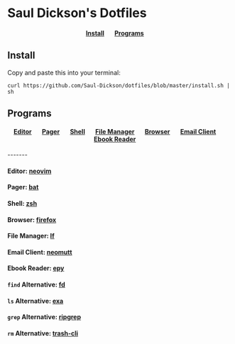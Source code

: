 # Saul Dickson's Dotfiles

<div align="center">
<h4>
<a href="#Install">Install</a>&nbsp;&nbsp;&nbsp;&nbsp;&nbsp;&nbsp;
<a href="#Programs">Programs</a>&nbsp;&nbsp;&nbsp;&nbsp;&nbsp;&nbsp;
</h4>
</div>

## Install
Copy and paste this into your terminal:

`curl https://github.com/Saul-Dickson/dotfiles/blob/master/install.sh | sh`

## Programs

<div align="center">
<h4>
<a href="#editor-neovim">Editor</a>&nbsp;&nbsp;&nbsp;&nbsp;&nbsp;&nbsp;
<a href="#pager-bat">Pager</a>&nbsp;&nbsp;&nbsp;&nbsp;&nbsp;&nbsp;
<a href="#shell-zsh">Shell</a>&nbsp;&nbsp;&nbsp;&nbsp;&nbsp;&nbsp;
<a href="#file-manager-lf">File Manager</a>&nbsp;&nbsp;&nbsp;&nbsp;&nbsp;&nbsp;
<a href="#browser-firefox">Browser</a>&nbsp;&nbsp;&nbsp;&nbsp;&nbsp;&nbsp;
<a href="#email-client-neomutt">Email Client</a>&nbsp;&nbsp;&nbsp;&nbsp;&nbsp;&nbsp;
<a href="#ebook-reader-epy">Ebook Reader</a>&nbsp;&nbsp;&nbsp;&nbsp;&nbsp;&nbsp;
</h4>
</div>
 -------

#### Editor: [neovim](https://github.com/neovim/neovim)

#### Pager: [bat](https://github.com/sharkdp/bat)

#### Shell: [zsh](http://zsh.sourceforge.net)

#### Browser: [firefox](https://www.mozilla.org/en-US/firefox/new/)

#### File Manager: [lf](https://github.com/gokcehan/lf)

#### Email Client: [neomutt](https://github.com/neomutt/neomutt)

#### Ebook Reader: [epy](https://github.com/wustho/epy)

#### `find` Alternative: [fd](https://github.com/sharkdp/fd)

#### `ls` Alternative: [exa](https://github.com/ogham/exa)

#### `grep` Alternative: [ripgrep](https://github.com/BurntSushi/ripgrep)

#### `rm` Alternative: [trash-cli](https://github.com/sindresorhus/trash-cli)
